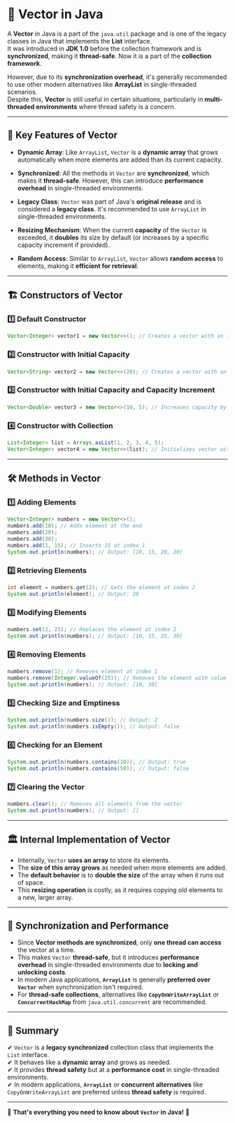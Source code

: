 # 📜 Vector in Java

A **Vector** in Java is a part of the `java.util` package and is one of the legacy
classes in Java that implements the **List** interface.  
It was introduced in **JDK 1.0** before the collection framework and is **synchronized**, making it **thread-safe**.
Now it is a part of the **collection framework**.

However, due to its **synchronization overhead**, it's generally recommended
to use other modern alternatives like **ArrayList** in single-threaded scenarios.  
Despite this, **Vector** is still useful in certain situations, particularly in **multi-threaded environments** where thread safety is a concern.

---

## 🔑 Key Features of Vector

- **Dynamic Array**: Like `ArrayList`, `Vector` is a **dynamic array** that grows automatically when more elements are added than its current capacity.

- **Synchronized**: All the methods in `Vector` are **synchronized**, which makes it **thread-safe**. However, this can introduce **performance overhead** in single-threaded environments.
- **Legacy Class**: `Vector` was part of Java's **original release** and is considered a **legacy class**. It's recommended to use `ArrayList` in single-threaded environments.
- **Resizing Mechanism**: When the current **capacity** of the `Vector` is exceeded, it **doubles** its size by default (or increases by a specific capacity increment if provided).
- **Random Access**: Similar to `ArrayList`, `Vector` allows **random access** to elements, making it **efficient for retrieval**.

---

## 🏗 Constructors of Vector

### 1️⃣ Default Constructor
```java
Vector<Integer> vector1 = new Vector<>(); // Creates a vector with an initial capacity of 10
```

### 2️⃣ Constructor with Initial Capacity
```java
Vector<String> vector2 = new Vector<>(20); // Creates a vector with an initial capacity of 20
```

### 3️⃣ Constructor with Initial Capacity and Capacity Increment
```java
Vector<Double> vector3 = new Vector<>(10, 5); // Increases capacity by 5 when needed
```

### 4️⃣ Constructor with Collection
```java
List<Integer> list = Arrays.asList(1, 2, 3, 4, 5);
Vector<Integer> vector4 = new Vector<>(list); // Initializes vector with elements from list
```

---

## 🛠 Methods in Vector

### 1️⃣ Adding Elements
```java
Vector<Integer> numbers = new Vector<>();
numbers.add(10); // Adds element at the end
numbers.add(20);
numbers.add(30);
numbers.add(1, 15); // Inserts 15 at index 1
System.out.println(numbers); // Output: [10, 15, 20, 30]
```

### 2️⃣ Retrieving Elements
```java
int element = numbers.get(2); // Gets the element at index 2
System.out.println(element); // Output: 20
```

### 3️⃣ Modifying Elements
```java
numbers.set(2, 25); // Replaces the element at index 2
System.out.println(numbers); // Output: [10, 15, 25, 30]
```

### 4️⃣ Removing Elements
```java
numbers.remove(1); // Removes element at index 1
numbers.remove(Integer.valueOf(25)); // Removes the element with value 25
System.out.println(numbers); // Output: [10, 30]
```

### 5️⃣ Checking Size and Emptiness
```java
System.out.println(numbers.size()); // Output: 2
System.out.println(numbers.isEmpty()); // Output: false
```

### 6️⃣ Checking for an Element
```java
System.out.println(numbers.contains(10)); // Output: true
System.out.println(numbers.contains(50)); // Output: false
```

### 7️⃣ Clearing the Vector
```java
numbers.clear(); // Removes all elements from the vector
System.out.println(numbers); // Output: []
```

---

## 🏛 Internal Implementation of Vector

- Internally, `Vector` **uses an array** to store its elements.
- The **size of this array grows** as needed when more elements are added.
- The **default behavior** is to **double the size** of the array when it runs out of space.
- This **resizing operation** is costly, as it requires copying old elements to a new, larger array.

---

## 🔄 Synchronization and Performance

- Since **Vector methods are synchronized**, only **one thread can access** the vector at a time.
- This makes `Vector` **thread-safe**, but it introduces **performance overhead** in single-threaded environments due to **locking and unlocking costs**.
- In modern Java applications, **`ArrayList`** is generally **preferred over `Vector`** when synchronization isn't required.
- For **thread-safe collections**, alternatives like **`CopyOnWriteArrayList`** or **`ConcurrentHashMap`** from `java.util.concurrent` are recommended.

---

## 📌 Summary

✔ `Vector` is a **legacy synchronized** collection class that implements the `List` interface.  
✔ It behaves like a **dynamic array** and grows as needed.  
✔ It provides **thread safety** but at a **performance cost** in single-threaded environments.  
✔ In modern applications, **`ArrayList`** or **concurrent alternatives** like `CopyOnWriteArrayList` are preferred unless **thread safety** is required.  

---

🚀 **That's everything you need to know about `Vector` in Java!** 🎯
